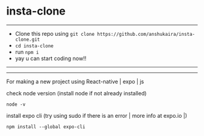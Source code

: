 # insta-clone


-----------------------------------------------------------------------------------------------
 - Clone this repo using ``` git clone https://github.com/anshukaira/insta-clone.git ``` 
 - ``` cd insta-clone ```
 - run ``` npm i ```
 - yay u can start coding now!! 
-----------------------------------------------------------------------------------------------
-----------------------------------------------------------------------------------------------


For making a new project using React-native | expo | js

check node version (install node if not already installed)

``` node -v  ```


install expo cli (try using sudo if there is an error | more info at expo.io |)

``` npm install --global expo-cli ```
